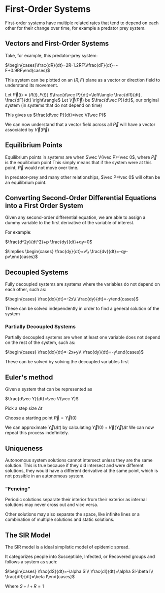 # First-Order Systems

First-order systems have multiple related rates that tend to depend on each other for their change over time, for example a predator prey system.

## Vectors and First-Order Systems

Take, for example, this predator-prey system:


$\begin{cases}\frac{dR}{dt}=2R-1.2RF\\\frac{dF}{dt}=-F+0.9RF\end{cases}$

This system can be plotted on an $(R,F)$ plane as a vector or direction field to understand its movement.

Let $\vec P(t)=\langle R(t),F(t)\rangle$
$\frac{d\vec P}{dt}=\left\langle  \frac{dR}{dt}, \frac{dF}{dt} \right\rangle$
Let $\vec V(\vec P)$ be $\frac{d\vec P}{dt}$, our original system (in systems that do not depend on time)

This gives us $\frac{d\vec P}{dt}=\vec V(\vec P)$

We can now understand that a vector field across all $\vec P$ will have a vector associated by $\vec V(\vec P)$

## Equilibrium Points

Equilibrium points in systems are when $\vec V(\vec P)=\vec 0$, where $\vec P$ is the equilibrium point
This simply means that if the system were at this point, $\vec P$ would not move over time.

In predator-prey and many other relationships, $\vec P=\vec 0$ will often be an equilibrium point.

## Converting Second-Order Differential Equations into a First Order System

Given any second-order differential equation, we are able to assign a dummy variable to the first derivative of the variable of interest.

For example:

$\frac{d^2y}{dt^2}+p \frac{dy}{dt}+qy=0$

$\implies \begin{cases} \frac{dy}{dt}=v\\ \frac{dv}{dt}=-qy-pv\end{cases}$

## Decoupled Systems

Fully decoupled systems are systems where the variables do not depend on each other, such as:

$\begin{cases} \frac{dx}{dt}=-2x\\ \frac{dy}{dt}=-y\end{cases}$

These can be solved independently in order to find a general solution of the system

### Partially Decoupled Systems

Partially decoupled systems are when at least one variable does not depend on the rest of the system, such as:

$\begin{cases} \frac{dx}{dt}=-2x+y\\ \frac{dy}{dt}=-y\end{cases}$

These can be solved by solving the decoupled variables first

## Euler's method

Given a system that can be represented as

$\frac{d\vec Y}{dt}=\vec V(\vec Y)$

Pick a step size $\Delta t$

Choose a starting point $\vec P=\vec Y(0)$

We can approximate $\vec Y(\Delta t)$ by calculating $\vec Y(0)+\vec V(\vec Y)\Delta t$
We can now repeat this process indefinitely.

## Uniqueness

Autonomous system solutions cannot intersect unless they are the same solution. 
This is true because if they did intersect and were different solutions, they would have a different derivative at the same point, which is not possible in an autonomous system.

### "Fencing"

Periodic solutions separate their interior from their exterior as internal solutions may never cross out and vice versa.

Other solutions may also separate the space, like infinite lines or a combination of multiple solutions and static solutions.

## The SIR Model

The SIR model is a ideal simplistic model of epidemic spread.

It categorizes people into Susceptible, Infected, or Recovered groups and follows a system as such:

$\begin{cases} \frac{dS}{dt}=-\alpha SI\\ \frac{dI}{dt}=\alpha SI-\beta I\\ \frac{dR}{dt}=\beta I\end{cases}$

Where $S+I+R=1$

